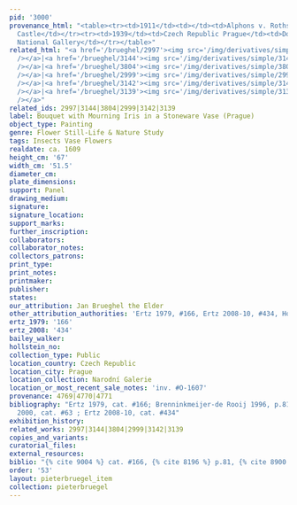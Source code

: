 ```yaml
---
pid: '3000'
provenance_html: "<table><tr><td>1911</td><td></td><td>Alphons v. Rothschild Collection</td></tr><tr><td>1939</td><td></td><td>Šilheřovice
  Castle</td></tr><tr><td>1939</td><td>Czech Republic Prague</td><td>Donated to the
  National Gallery</td></tr></table>"
related_html: "<a href='/brueghel/2997'><img src='/img/derivatives/simple/2997/thumbnail.jpg'
  /></a>|<a href='/brueghel/3144'><img src='/img/derivatives/simple/3144/thumbnail.jpg'
  /></a>|<a href='/brueghel/3804'><img src='/img/derivatives/simple/3804/thumbnail.jpg'
  /></a>|<a href='/brueghel/2999'><img src='/img/derivatives/simple/2999/thumbnail.jpg'
  /></a>|<a href='/brueghel/3142'><img src='/img/derivatives/simple/3142/thumbnail.jpg'
  /></a>|<a href='/brueghel/3139'><img src='/img/derivatives/simple/3139/thumbnail.jpg'
  /></a>"
related_ids: 2997|3144|3804|2999|3142|3139
label: Bouquet with Mourning Iris in a Stoneware Vase (Prague)
object_type: Painting
genre: Flower Still-Life & Nature Study
tags: Insects Vase Flowers
realdate: ca. 1609
height_cm: '67'
width_cm: '51.5'
diameter_cm:
plate_dimensions:
support: Panel
drawing_medium:
signature:
signature_location:
support_marks:
further_inscription:
collaborators:
collaborator_notes:
collectors_patrons:
print_type:
print_notes:
printmaker:
publisher:
states:
our_attribution: Jan Brueghel the Elder
other_attribution_authorities: 'Ertz 1979, #166, Ertz 2008-10, #434, Honig database'
ertz_1979: '166'
ertz_2008: '434'
bailey_walker:
hollstein_no:
collection_type: Public
location_country: Czech Republic
location_city: Prague
location_collection: Narodní Galerie
location_or_most_recent_sale_notes: 'inv. #O-1607'
provenance: 4769|4770|4771
bibliography: "Ertz 1979, cat. #166; Brenninkmeijer-de Rooij 1996, p.81; \x8Ailhe?ovice
  2000, cat. #63 ; Ertz 2008-10, cat. #434"
exhibition_history:
related_works: 2997|3144|3804|2999|3142|3139
copies_and_variants:
curatorial_files:
external_resources:
biblio: "{% cite 9004 %} cat. #166, {% cite 8196 %} p.81, {% cite 8900 %} cat. #434"
order: '53'
layout: pieterbruegel_item
collection: pieterbruegel
---
```

